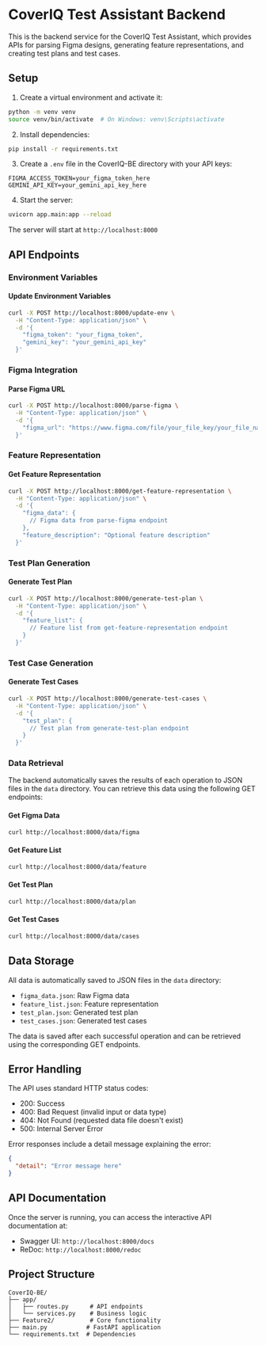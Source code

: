 # CoverIQ Test Assistant Backend

This is the backend service for the CoverIQ Test Assistant, which provides APIs for parsing Figma designs, generating feature representations, and creating test plans and test cases.

## Setup

1. Create a virtual environment and activate it:
```bash
python -m venv venv
source venv/bin/activate  # On Windows: venv\Scripts\activate
```

2. Install dependencies:
```bash
pip install -r requirements.txt
```

3. Create a `.env` file in the CoverIQ-BE directory with your API keys:
```
FIGMA_ACCESS_TOKEN=your_figma_token_here
GEMINI_API_KEY=your_gemini_api_key_here
```

4. Start the server:
```bash
uvicorn app.main:app --reload
```

The server will start at `http://localhost:8000`

## API Endpoints

### Environment Variables

#### Update Environment Variables
```bash
curl -X POST http://localhost:8000/update-env \
  -H "Content-Type: application/json" \
  -d '{
    "figma_token": "your_figma_token",
    "gemini_key": "your_gemini_api_key"
  }'
```

### Figma Integration

#### Parse Figma URL
```bash
curl -X POST http://localhost:8000/parse-figma \
  -H "Content-Type: application/json" \
  -d '{
    "figma_url": "https://www.figma.com/file/your_file_key/your_file_name"
  }'
```

### Feature Representation

#### Get Feature Representation
```bash
curl -X POST http://localhost:8000/get-feature-representation \
  -H "Content-Type: application/json" \
  -d '{
    "figma_data": {
      // Figma data from parse-figma endpoint
    },
    "feature_description": "Optional feature description"
  }'
```

### Test Plan Generation

#### Generate Test Plan
```bash
curl -X POST http://localhost:8000/generate-test-plan \
  -H "Content-Type: application/json" \
  -d '{
    "feature_list": {
      // Feature list from get-feature-representation endpoint
    }
  }'
```

### Test Case Generation

#### Generate Test Cases
```bash
curl -X POST http://localhost:8000/generate-test-cases \
  -H "Content-Type: application/json" \
  -d '{
    "test_plan": {
      // Test plan from generate-test-plan endpoint
    }
  }'
```

### Data Retrieval

The backend automatically saves the results of each operation to JSON files in the `data` directory. You can retrieve this data using the following GET endpoints:

#### Get Figma Data
```bash
curl http://localhost:8000/data/figma
```

#### Get Feature List
```bash
curl http://localhost:8000/data/feature
```

#### Get Test Plan
```bash
curl http://localhost:8000/data/plan
```

#### Get Test Cases
```bash
curl http://localhost:8000/data/cases
```

## Data Storage

All data is automatically saved to JSON files in the `data` directory:
- `figma_data.json`: Raw Figma data
- `feature_list.json`: Feature representation
- `test_plan.json`: Generated test plan
- `test_cases.json`: Generated test cases

The data is saved after each successful operation and can be retrieved using the corresponding GET endpoints.

## Error Handling

The API uses standard HTTP status codes:
- 200: Success
- 400: Bad Request (invalid input or data type)
- 404: Not Found (requested data file doesn't exist)
- 500: Internal Server Error

Error responses include a detail message explaining the error:
```json
{
  "detail": "Error message here"
}
```

## API Documentation

Once the server is running, you can access the interactive API documentation at:
- Swagger UI: `http://localhost:8000/docs`
- ReDoc: `http://localhost:8000/redoc`

## Project Structure

```
CoverIQ-BE/
├── app/
│   ├── routes.py      # API endpoints
│   └── services.py    # Business logic
├── Feature2/          # Core functionality
├── main.py           # FastAPI application
└── requirements.txt  # Dependencies
``` 